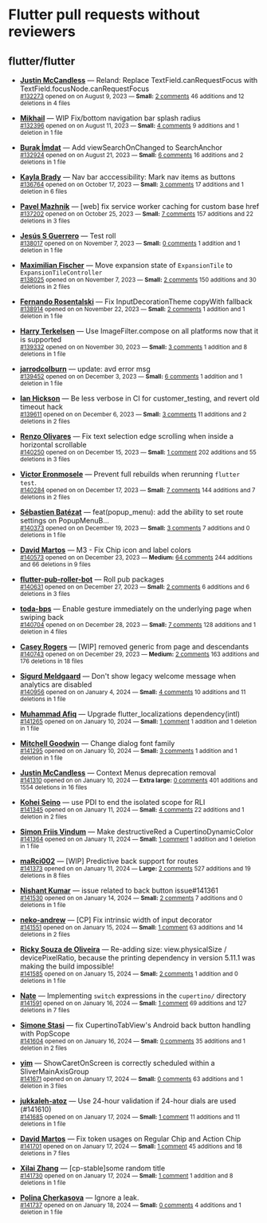 # Flutter pull requests without reviewers

## flutter/flutter

* **[Justin McCandless](https://github.com/justinmc)** &mdash; Reland: Replace TextField.canRequestFocus with TextField.focusNode.canRequestFocus<br />
    <sub>[#132273](https://github.com/flutter/flutter/pull/132273) opened on on August 9, 2023 &mdash; **Small:** [2 comments](https://github.com/flutter/flutter/pull/132273) 46 additions and 12 deletions in 4 files</sub><br />

* **[Mikhail](https://github.com/mishapark)** &mdash; WIP Fix/bottom navigation bar splash radius<br />
    <sub>[#132396](https://github.com/flutter/flutter/pull/132396) opened on on August 11, 2023 &mdash; **Small:** [4 comments](https://github.com/flutter/flutter/pull/132396) 9 additions and 1 deletion in 1 file</sub><br />

* **[Burak İmdat](https://github.com/burakJs)** &mdash; Add viewSearchOnChanged to SearchAnchor<br />
    <sub>[#132924](https://github.com/flutter/flutter/pull/132924) opened on on August 21, 2023 &mdash; **Small:** [6 comments](https://github.com/flutter/flutter/pull/132924) 16 additions and 2 deletions in 1 file</sub><br />

* **[Kayla Brady](https://github.com/KaylaBrady)** &mdash; Nav bar acccessibility: Mark nav items as buttons<br />
    <sub>[#136764](https://github.com/flutter/flutter/pull/136764) opened on on October 17, 2023 &mdash; **Small:** [3 comments](https://github.com/flutter/flutter/pull/136764) 17 additions and 1 deletion in 6 files</sub><br />

* **[Pavel Mazhnik](https://github.com/p-mazhnik)** &mdash; [web] fix service worker caching for custom base href<br />
    <sub>[#137202](https://github.com/flutter/flutter/pull/137202) opened on on October 25, 2023 &mdash; **Small:** [7 comments](https://github.com/flutter/flutter/pull/137202) 157 additions and 22 deletions in 3 files</sub><br />

* **[Jesús S Guerrero](https://github.com/Jasguerrero)** &mdash; Test roll<br />
    <sub>[#138017](https://github.com/flutter/flutter/pull/138017) opened on on November 7, 2023 &mdash; **Small:** [0 comments](https://github.com/flutter/flutter/pull/138017) 1 addition and 1 deletion in 1 file</sub><br />

* **[Maximilian Fischer](https://github.com/fischerscode)** &mdash; Move expansion state of `ExpansionTile` to `ExpansionTileController`<br />
    <sub>[#138025](https://github.com/flutter/flutter/pull/138025) opened on on November 7, 2023 &mdash; **Small:** [2 comments](https://github.com/flutter/flutter/pull/138025) 150 additions and 30 deletions in 2 files</sub><br />

* **[Fernando Rosentalski](https://github.com/talski)** &mdash; Fix InputDecorationTheme copyWith fallback<br />
    <sub>[#138914](https://github.com/flutter/flutter/pull/138914) opened on on November 22, 2023 &mdash; **Small:** [2 comments](https://github.com/flutter/flutter/pull/138914) 1 addition and 1 deletion in 1 file</sub><br />

* **[Harry Terkelsen](https://github.com/harryterkelsen)** &mdash; Use ImageFilter.compose on all platforms now that it is supported<br />
    <sub>[#139332](https://github.com/flutter/flutter/pull/139332) opened on on November 30, 2023 &mdash; **Small:** [3 comments](https://github.com/flutter/flutter/pull/139332) 1 addition and 8 deletions in 1 file</sub><br />

* **[jarrodcolburn](https://github.com/jarrodcolburn)** &mdash; update: avd error msg<br />
    <sub>[#139452](https://github.com/flutter/flutter/pull/139452) opened on on December 3, 2023 &mdash; **Small:** [6 comments](https://github.com/flutter/flutter/pull/139452) 1 addition and 1 deletion in 1 file</sub><br />

* **[Ian Hickson](https://github.com/Hixie)** &mdash; Be less verbose in CI for customer_testing, and revert old timeout hack<br />
    <sub>[#139611](https://github.com/flutter/flutter/pull/139611) opened on on December 6, 2023 &mdash; **Small:** [3 comments](https://github.com/flutter/flutter/pull/139611) 11 additions and 2 deletions in 2 files</sub><br />

* **[Renzo Olivares](https://github.com/Renzo-Olivares)** &mdash; Fix text selection edge scrolling when inside a horizontal scrollable<br />
    <sub>[#140250](https://github.com/flutter/flutter/pull/140250) opened on on December 15, 2023 &mdash; **Small:** [1 comment](https://github.com/flutter/flutter/pull/140250) 202 additions and 55 deletions in 3 files</sub><br />

* **[Victor Eronmosele](https://github.com/victoreronmosele)** &mdash; Prevent full rebuilds when rerunning `flutter test`.<br />
    <sub>[#140284](https://github.com/flutter/flutter/pull/140284) opened on on December 17, 2023 &mdash; **Small:** [7 comments](https://github.com/flutter/flutter/pull/140284) 144 additions and 7 deletions in 2 files</sub><br />

* **[Sébastien Batézat](https://github.com/sbatezat)** &mdash; feat(popup_menu): add the ability to set route settings on PopupMenuB…<br />
    <sub>[#140373](https://github.com/flutter/flutter/pull/140373) opened on on December 19, 2023 &mdash; **Small:** [3 comments](https://github.com/flutter/flutter/pull/140373) 7 additions and 0 deletions in 1 file</sub><br />

* **[David Martos](https://github.com/davidmartos96)** &mdash; M3 - Fix Chip icon and label colors<br />
    <sub>[#140573](https://github.com/flutter/flutter/pull/140573) opened on on December 23, 2023 &mdash; **Medium:** [64 comments](https://github.com/flutter/flutter/pull/140573) 244 additions and 66 deletions in 9 files</sub><br />

* **[flutter-pub-roller-bot](https://github.com/flutter-pub-roller-bot)** &mdash; Roll pub packages<br />
    <sub>[#140631](https://github.com/flutter/flutter/pull/140631) opened on on December 27, 2023 &mdash; **Small:** [2 comments](https://github.com/flutter/flutter/pull/140631) 6 additions and 6 deletions in 3 files</sub><br />

* **[toda-bps](https://github.com/toda-bps)** &mdash; Enable gesture immediately on the underlying page when swiping back<br />
    <sub>[#140704](https://github.com/flutter/flutter/pull/140704) opened on on December 28, 2023 &mdash; **Small:** [7 comments](https://github.com/flutter/flutter/pull/140704) 128 additions and 1 deletion in 4 files</sub><br />

* **[Casey Rogers](https://github.com/caseycrogers)** &mdash; [WIP] removed generic from page and descendants<br />
    <sub>[#140743](https://github.com/flutter/flutter/pull/140743) opened on on December 29, 2023 &mdash; **Medium:** [2 comments](https://github.com/flutter/flutter/pull/140743) 163 additions and 176 deletions in 18 files</sub><br />

* **[Sigurd Meldgaard](https://github.com/sigurdm)** &mdash; Don't show legacy welcome message when analytics are disabled<br />
    <sub>[#140956](https://github.com/flutter/flutter/pull/140956) opened on on January 4, 2024 &mdash; **Small:** [4 comments](https://github.com/flutter/flutter/pull/140956) 10 additions and 11 deletions in 1 file</sub><br />

* **[Muhammad Afiq](https://github.com/blackzafiqz)** &mdash; Upgrade flutter_localizations dependency(intl)<br />
    <sub>[#141265](https://github.com/flutter/flutter/pull/141265) opened on on January 10, 2024 &mdash; **Small:** [1 comment](https://github.com/flutter/flutter/pull/141265) 1 addition and 1 deletion in 1 file</sub><br />

* **[Mitchell Goodwin](https://github.com/MitchellGoodwin)** &mdash; Change dialog font family<br />
    <sub>[#141295](https://github.com/flutter/flutter/pull/141295) opened on on January 10, 2024 &mdash; **Small:** [3 comments](https://github.com/flutter/flutter/pull/141295) 1 addition and 1 deletion in 1 file</sub><br />

* **[Justin McCandless](https://github.com/justinmc)** &mdash; Context Menus deprecation removal<br />
    <sub>[#141310](https://github.com/flutter/flutter/pull/141310) opened on on January 10, 2024 &mdash; **Extra large:** [0 comments](https://github.com/flutter/flutter/pull/141310) 401 additions and 1554 deletions in 16 files</sub><br />

* **[Kohei Seino](https://github.com/kseino)** &mdash; use PDI to end the isolated scope for RLI<br />
    <sub>[#141345](https://github.com/flutter/flutter/pull/141345) opened on on January 11, 2024 &mdash; **Small:** [4 comments](https://github.com/flutter/flutter/pull/141345) 22 additions and 1 deletion in 2 files</sub><br />

* **[Simon Friis Vindum](https://github.com/paldepind)** &mdash; Make destructiveRed a CupertinoDynamicColor<br />
    <sub>[#141364](https://github.com/flutter/flutter/pull/141364) opened on on January 11, 2024 &mdash; **Small:** [1 comment](https://github.com/flutter/flutter/pull/141364) 1 addition and 1 deletion in 1 file</sub><br />

* **[maRci002](https://github.com/maRci002)** &mdash; [WIP] Predictive back support for routes<br />
    <sub>[#141373](https://github.com/flutter/flutter/pull/141373) opened on on January 11, 2024 &mdash; **Large:** [2 comments](https://github.com/flutter/flutter/pull/141373) 527 additions and 19 deletions in 8 files</sub><br />

* **[Nishant Kumar](https://github.com/nikkivirtuoso)** &mdash; issue related to back button issue#141361<br />
    <sub>[#141530](https://github.com/flutter/flutter/pull/141530) opened on on January 14, 2024 &mdash; **Small:** [2 comments](https://github.com/flutter/flutter/pull/141530) 7 additions and 0 deletions in 1 file</sub><br />

* **[neko-andrew](https://github.com/neko-andrew)** &mdash; [CP] Fix intrinsic width of input decorator<br />
    <sub>[#141551](https://github.com/flutter/flutter/pull/141551) opened on on January 15, 2024 &mdash; **Small:** [1 comment](https://github.com/flutter/flutter/pull/141551) 63 additions and 14 deletions in 2 files</sub><br />

* **[Ricky Souza de Oliveira](https://github.com/HeroRickyGAMES)** &mdash; Re-adding size: view.physicalSize / devicePixelRatio, because the printing dependency in version 5.11.1 was making the build impossible!<br />
    <sub>[#141585](https://github.com/flutter/flutter/pull/141585) opened on on January 15, 2024 &mdash; **Small:** [2 comments](https://github.com/flutter/flutter/pull/141585) 1 addition and 0 deletions in 1 file</sub><br />

* **[Nate](https://github.com/nate-thegrate)** &mdash; Implementing `switch` expressions in the `cupertino/` directory<br />
    <sub>[#141591](https://github.com/flutter/flutter/pull/141591) opened on on January 16, 2024 &mdash; **Small:** [1 comment](https://github.com/flutter/flutter/pull/141591) 69 additions and 127 deletions in 7 files</sub><br />

* **[Simone Stasi](https://github.com/sstasi95)** &mdash; fix CupertinoTabView's Android back button handling with PopScope<br />
    <sub>[#141604](https://github.com/flutter/flutter/pull/141604) opened on on January 16, 2024 &mdash; **Small:** [0 comments](https://github.com/flutter/flutter/pull/141604) 35 additions and 1 deletion in 2 files</sub><br />

* **[yim](https://github.com/yiiim)** &mdash; ShowCaretOnScreen is correctly scheduled within a SliverMainAxisGroup<br />
    <sub>[#141671](https://github.com/flutter/flutter/pull/141671) opened on on January 17, 2024 &mdash; **Small:** [0 comments](https://github.com/flutter/flutter/pull/141671) 63 additions and 1 deletion in 3 files</sub><br />

* **[jukkaleh-atoz](https://github.com/jukkaleh-atoz)** &mdash; Use 24-hour validation if 24-hour dials are used (#141610)<br />
    <sub>[#141685](https://github.com/flutter/flutter/pull/141685) opened on on January 17, 2024 &mdash; **Small:** [1 comment](https://github.com/flutter/flutter/pull/141685) 11 additions and 11 deletions in 1 file</sub><br />

* **[David Martos](https://github.com/davidmartos96)** &mdash; Fix token usages on Regular Chip and Action Chip<br />
    <sub>[#141701](https://github.com/flutter/flutter/pull/141701) opened on on January 17, 2024 &mdash; **Small:** [1 comment](https://github.com/flutter/flutter/pull/141701) 45 additions and 18 deletions in 7 files</sub><br />

* **[Xilai Zhang](https://github.com/XilaiZhang)** &mdash; [cp-stable]some random title<br />
    <sub>[#141730](https://github.com/flutter/flutter/pull/141730) opened on on January 17, 2024 &mdash; **Small:** [1 comment](https://github.com/flutter/flutter/pull/141730) 1 addition and 8 deletions in 1 file</sub><br />

* **[Polina Cherkasova](https://github.com/polina-c)** &mdash; Ignore a leak.<br />
    <sub>[#141737](https://github.com/flutter/flutter/pull/141737) opened on on January 18, 2024 &mdash; **Small:** [0 comments](https://github.com/flutter/flutter/pull/141737) 4 additions and 1 deletion in 1 file</sub><br />

